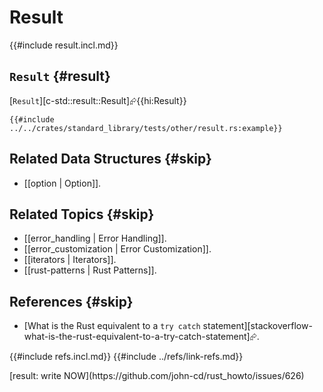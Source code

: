 # Result

{{#include result.incl.md}}

## `Result` {#result}

[`Result`][c-std::result::Result]⮳{{hi:Result}}

```rust,editable
{{#include ../../crates/standard_library/tests/other/result.rs:example}}
```

## Related Data Structures {#skip}

- [[option | Option]].

## Related Topics {#skip}

- [[error_handling | Error Handling]].
- [[error_customization | Error Customization]].
- [[iterators | Iterators]].
- [[rust-patterns | Rust Patterns]].

## References {#skip}

- [What is the Rust equivalent to a `try catch` statement][stackoverflow-what-is-the-rust-equivalent-to-a-try-catch-statement]⮳.

{{#include refs.incl.md}}
{{#include ../refs/link-refs.md}}

<div class="hidden">
[result: write NOW](https://github.com/john-cd/rust_howto/issues/626)
</div>
